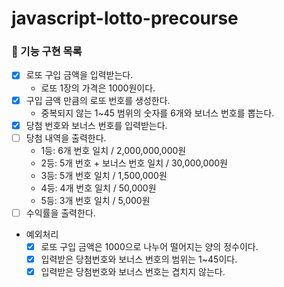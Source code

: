 # javascript-lotto-precourse
### 🚀 기능 구현 목록
- [x] 로또 구입 금액을 입력받는다.
    - 로또 1장의 가격은 1000원이다.
- [x] 구입 금액 만큼의 로또 번호를 생성한다.
    - 중복되지 않는 1~45 범위의 숫자를 6개와 보너스 번호를 뽑는다.
- [x] 당첨 번호와 보너스 번호를 입력받는다.
- [ ] 당첨 내역을 출력한다.
    - 1등: 6개 번호 일치 / 2,000,000,000원
    - 2등: 5개 번호 + 보너스 번호 일치 / 30,000,000원
    - 3등: 5개 번호 일치 / 1,500,000원
    - 4등: 4개 번호 일치 / 50,000원
    - 5등: 3개 번호 일치 / 5,000원
- [ ] 수익률을 출력한다.
- 예외처리
    - [x] 로또 구입 금액은 1000으로 나누어 떨어지는 양의 정수이다.
    - [x] 입력받은 당첨번호와 보너스 번호의 범위는 1~45이다.
    - [x] 입력받은 당첨번호와 보너스 번호는 겹치지 않는다.